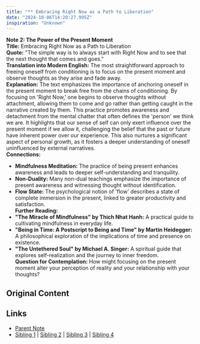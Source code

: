 ```yaml
---
title: "** Embracing Right Now as a Path to Liberation"
date: "2024-10-06T14:20:27.995Z"
inspiration: "Unknown"
---
```


 

**Note 2: The Power of the Present Moment**  
**Title:** Embracing Right Now as a Path to Liberation  
**Quote:** "The simple way is to always start with Right Now and to see that the next thought that comes and goes."  
**Translation into Modern English:** The most straightforward approach to freeing oneself from conditioning is to focus on the present moment and observe thoughts as they arise and fade away.  
**Explanation:** The text emphasizes the importance of anchoring oneself in the present moment to break free from the chains of conditioning. By focusing on 'Right Now,' one begins to observe thoughts without attachment, allowing them to come and go rather than getting caught in the narrative created by them. This practice promotes awareness and detachment from the mental chatter that often defines the 'person' we think we are. It highlights that our sense of self can only exert influence over the present moment if we allow it, challenging the belief that the past or future have inherent power over our experience. This also nurtures a significant aspect of personal growth, as it fosters a deeper understanding of oneself uninfluenced by external narratives.  
**Connections:**  
- **Mindfulness Meditation:** The practice of being present enhances awareness and leads to deeper self-understanding and tranquility.  
- **Non-Duality:** Many non-dual teachings emphasize the importance of present awareness and witnessing thought without identification.  
- **Flow State:** The psychological notion of 'flow' describes a state of complete immersion in the present, linked to greater productivity and satisfaction.  
**Further Reading:**  
- **"The Miracle of Mindfulness" by Thich Nhat Hanh:** A practical guide to cultivating mindfulness in everyday life.  
- **"Being in Time: A Postscript to Being and Time" by Martin Heidegger:** A philosophical exploration of the implications of time and presence on existence.  
- **"The Untethered Soul" by Michael A. Singer:** A spiritual guide that explores self-realization and the journey to inner freedom.  
**Question for Contemplation:** How might focusing on the present moment alter your perception of reality and your relationship with your thoughts?



## Original Content



## Links

- [Parent Note](/parent-note.md)
- [Sibling 1](/zettel1.md) | [Sibling 2](/zettel2.md) | [Sibling 3](/zettel3.md) | [Sibling 4](/zettel4.md)
